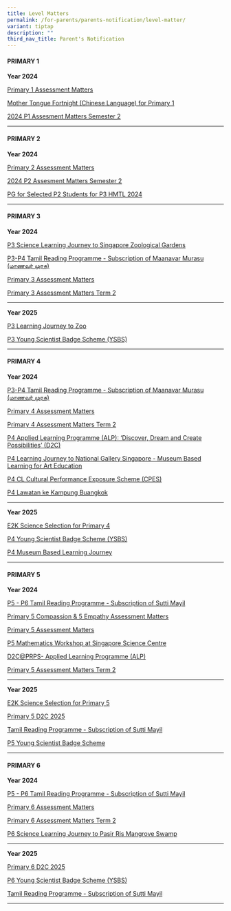 ```yaml
---
title: Level Matters
permalink: /for-parents/parents-notification/level-matter/
variant: tiptap
description: ""
third_nav_title: Parent's Notification
---
```

<h4><strong>PRIMARY 1</strong></h4>
<p><strong>Year 2024</strong>
</p>
<p><a href="/files/School Matter/P1_Assessment_Matters__Semester_1.pdf" rel="noopener noreferrer nofollow" target="_blank">Primary 1 Assessment Matters</a>
</p>
<p><a href="/files/School Matter/School_Letter_for_MTL_Fortnight_P1_final.pdf" rel="noopener noreferrer nofollow" target="_blank">Mother Tongue Fortnight (Chinese Language) for Primary 1</a>
</p>
<p><a href="/files/School Matter/2024_P1_Assessment_Matters_Sem_2.pdf" rel="noopener noreferrer nofollow" target="_blank">2024 P1 Assesment Matters Semester 2</a>
</p>
<hr>
<h4><strong>PRIMARY 2</strong></h4>
<p><strong>Year 2024</strong>
</p>
<p><a href="/files/School Matter/P2_Assessment_Matters__Semester_1.pdf" rel="noopener noreferrer nofollow" target="_blank">Primary 2 Assessment Matters</a>
</p>
<p><a href="/files/School Matter/2024_P2_Assessment_Matters_Sem_2.pdf" rel="noopener noreferrer nofollow" target="_blank">2024 P2 Assesment Matters Semester 2</a>
</p>
<p><a href="/files/School Matter/PG_for_Selected_P2_students_for_P3_HMTL_2024_final_Liza_endorsed.pdf" rel="noopener nofollow" target="_blank">PG for Selected P2 Students for P3 HMTL 2024</a>
</p>
<hr>
<h4><strong>PRIMARY 3</strong></h4>
<p><strong>Year 2024</strong>
</p>
<p><a href="/files/School Matter/letter_P3_LJ_Zoo_6_Feb_2024.pdf" rel="noopener noreferrer nofollow" target="_blank">P3 Science Learning Journey to Singapore Zoological Gardens</a>
</p>
<p><a href="/files/School Matter/TL_Newspaper_Maanavar_Murasu__Letter_to_Parent_2024.pdf" rel="noopener noreferrer nofollow" target="_blank">P3-P4 Tamil Reading Programme - Subscription of Maanavar Murasu (மாணவர் முரசு)</a>
</p>
<p><a href="/files/School Matter/2024_P3_Assessment_Matters__WA1.pdf" rel="noopener noreferrer nofollow" target="_blank">Primary 3 Assessment Matters</a>
</p>
<p><a href="/files/School Matter/2024_P3_Assessment_Matters_Term_2.pdf" rel="noopener noreferrer nofollow" target="_blank">Primary 3 Assessment Matters Term 2</a>
</p>
<hr>
<p><strong>Year 2025</strong>
</p>
<p><a href="/files/Parents Notice 2025/letter_P3_LJ_Zoo_4_Feb_2025.pdf" rel="noopener nofollow" target="_blank">P3 Learning Journey to Zoo</a>
</p>
<p><a href="/files/Parents Notice 2025/P3_Young_Scientist_Badge_Scheme.pdf" rel="noopener nofollow" target="_blank">P3 Young Scientist Badge Scheme (YSBS)</a>
</p>
<hr>
<h4><strong>PRIMARY 4</strong></h4>
<p><strong>Year 2024</strong>
</p>
<p><a href="/files/School Matter/TL_Newspaper_Maanavar_Murasu__Letter_to_Parent_2024.pdf" rel="noopener noreferrer nofollow" target="_blank">P3-P4 Tamil Reading Programme - Subscription of Maanavar Murasu (மாணவர் முரசு)</a>
</p>
<p><a href="/files/School Matter/2024_P4_Assessment_Matters__WA1.pdf" rel="noopener noreferrer nofollow" target="_blank">Primary 4 Assessment Matters</a>
</p>
<p><a href="/files/School Matter/2024_P4_Assessment_Matters_Term_2.pdf" rel="noopener noreferrer nofollow" target="_blank">Primary 4 Assessment Matters Term 2</a>
</p>
<p><a href="/files/School Matter/letter_P4_D2C_PG_2024_final.pdf" rel="noopener noreferrer nofollow" target="_blank">P4 Applied Learning Programme (ALP): ‘Discover, Dream and Create Possibilities’ (D2C)</a>
</p>
<p><a href="/files/School Matter/P4_LJ_to_National_Gallery_2024___PG_Letter.pdf" rel="noopener noreferrer nofollow" target="_blank">P4 Learning Journey to National Gallery Singapore - Museum Based Learning for Art Education</a>
</p>
<p><a href="/files/School Matter/CPES_P4_MTL_2024_PG_letter_final.pdf" rel="noopener noreferrer nofollow" target="_blank">P4 CL Cultural Performance Exposure Scheme (CPES)</a>
</p>
<p><a href="/files/School Matter/P4_LJ_Kg_Buangkok_PG_Letter_2024.pdf" rel="noopener nofollow" target="_blank">P4 Lawatan ke Kampung Buangkok</a>
</p>
<hr>
<p><strong>Year 2025</strong>
</p>
<p><a href="/files/Parents Notice 2025/Letter_to_Parent__for_E2K_Selection__P4_Science___2_.pdf" rel="noopener nofollow" target="_blank">E2K Science Selection for Primary 4</a>
</p>
<p><a href="/files/Parents Notice 2025/P4_Young_Scientist_Badge_Scheme.pdf" rel="noopener nofollow" target="_blank">P4 Young Scientist Badge Scheme (YSBS)</a>
</p>
<p><a href="/files/Parents Notice 2025/2025_P4_Museum_Based_LJ_Parent_s_Letter_final.pdf" rel="noopener nofollow" target="_blank">P4 Museum Based Learning Journey</a>
</p>
<hr>
<h4><strong>PRIMARY 5</strong></h4>
<p><strong>Year 2024</strong>
</p>
<p><a href="/files/School Matter/TL_Mag__Sutti_Mayil___Letter_to_Parent_2024.pdf" rel="noopener noreferrer nofollow" target="_blank">P5 - P6 Tamil Reading Programme - Subscription of Sutti Mayil</a>
</p>
<p><a href="/files/School Matter/2024_P5_Assessment_Matters__WA1updated2Feb.pdf" rel="noopener noreferrer nofollow" target="_blank">Primary 5 Compassion &amp; 5 Empathy Assessment Matters</a>
</p>
<p><a href="/files/School Matter/2024_P5_Assessment_Matters__WA1.pdf" rel="noopener noreferrer nofollow" target="_blank">Primary 5 Assessment Matters</a>
</p>
<p><a href="/files/School Matter/PG_Letter_for_Math_Workshops_at_Science_Centre___final_.pdf" rel="noopener noreferrer nofollow" target="_blank">P5 Mathematics Workshop at Singapore Science Centre</a>
</p>
<p><a href="/files/School Matter/P5_D2C_PG_2024.pdf" rel="noopener noreferrer nofollow" target="_blank">D2C@PRPS- Applied Learning Programme (ALP)</a>
</p>
<p><a href="/files/School Matter/2024_P5_Assessment_Matters_Term_2.pdf" rel="noopener noreferrer nofollow" target="_blank">Primary 5 Assessment Matters Term 2</a>
</p>
<hr>
<p><strong>Year 2025</strong>
</p>
<p><a href="/files/Parents Notice 2025/P5_E2K_Science_Letter_to_Parents_2025.pdf" rel="noopener nofollow" target="_blank">E2K Science Selection for Primary 5</a>
</p>
<p><a href="/files/Parents Notice 2025/letter_P5_D2C_PG_2025_final.pdf" rel="noopener nofollow" target="_blank">Primary 5 D2C 2025</a>
</p>
<p><a href="/files/Parents Notice 2025/TL_Mag__Sutti_Mayil___Letter_to_Parent_2025_final.pdf" rel="noopener nofollow" target="_blank">Tamil Reading Programme - Subscription of Sutti Mayil</a>
</p>
<p><a href="/files/Parents Notice 2025/P5_Young_Scientist_Badge_Scheme.pdf" rel="noopener nofollow" target="_blank">P5 Young Scientist Badge Scheme</a>
</p>
<hr>
<h4><strong>PRIMARY 6</strong></h4>
<p><strong>Year 2024</strong>
</p>
<p><a href="/files/School Matter/TL_Mag__Sutti_Mayil___Letter_to_Parent_2024.pdf" rel="noopener noreferrer nofollow" target="_blank">P5 - P6 Tamil Reading Programme - Subscription of Sutti Mayil</a>
</p>
<p><a href="/files/School Matter/2024_P6_Assessment_Matters_WA1.pdf" rel="noopener noreferrer nofollow" target="_blank">Primary 6 Assessment Matters</a>
</p>
<p><a href="/files/School Matter/2024_P6_Assessment_Matters_Term_2.pdf" rel="noopener noreferrer nofollow" target="_blank">Primary 6 Assessment Matters Term 2</a>
</p>
<p><a href="/files/School Matter/Letter_P6_LJ_Mangrove_Swamp_2024_a.pdf" rel="noopener noreferrer nofollow" target="_blank">P6 Science Learning Journey to Pasir Ris Mangrove Swamp</a>
</p>
<hr>
<p><strong>Year 2025</strong>
</p>
<p><a href="/files/Parents Notice 2025/letter_P6_D2C_PG_2025_final.pdf" rel="noopener nofollow" target="_blank">Primary 6 D2C 2025</a>
</p>
<p><a href="/files/Parents Notice 2025/P6_Young_Scientist_Badge_Scheme.pdf" rel="noopener nofollow" target="_blank">P6 Young Scientist Badge Scheme (YSBS)</a>
</p>
<p><a href="/files/Parents Notice 2025/TL_Mag__Sutti_Mayil___Letter_to_Parent_2025_final.pdf" rel="noopener nofollow" target="_blank">Tamil Reading Programme - Subscription of Sutti Mayil</a>
</p>
<hr>
<p></p>